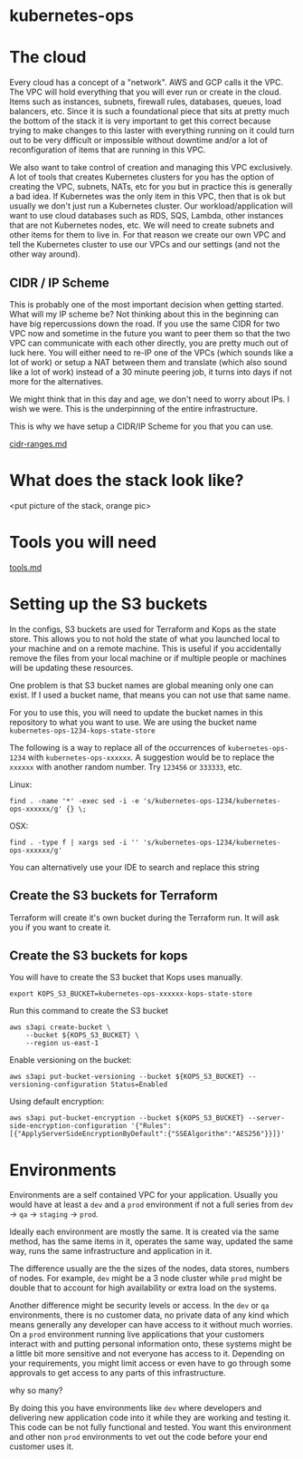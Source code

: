kubernetes-ops
==================


# The cloud
Every cloud has a concept of a "network".  AWS and GCP calls it the VPC.  The VPC
will hold everything that you will ever run or create in the cloud.  Items such as instances,
subnets, firewall rules, databases, queues, load balancers, etc.  Since it is
such a foundational piece that sits at pretty much the bottom of the stack it
is very important to get this correct because trying to make changes to this laster
with everything running on it could turn out to be very difficult or impossible
without downtime and/or a lot of reconfiguration of items that are running in
this VPC.

We also want to take control of creation and managing this VPC exclusively.  A lot
of tools that creates Kubernetes clusters for you has the option of creating the
VPC, subnets, NATs, etc for you but in practice this is generally a bad idea.  If
Kubernetes was the only item in this VPC, then that is ok but usually we don't just
run a Kubernetes cluster.  Our workload/application will want to use cloud databases
such as RDS, SQS, Lambda, other instances that are not Kubernetes nodes, etc.  We
will need to create subnets and other items for them to live in.  For that reason
we create our own VPC and tell the Kubernetes cluster to use our VPCs and our
settings (and not the other way around).

## CIDR / IP Scheme
This is probably one of the most important decision when getting started.  What
will my IP scheme be?  Not thinking about this in the beginning can have big
repercussions down the road.  If you use the same CIDR for two VPC now and sometime
in the future you want to peer them so that the two VPC can communicate with each
other directly, you are pretty much out of luck here.  You will either need to
re-IP one of the VPCs (which sounds like a lot of work) or setup a NAT between
them and translate (which also sound like a lot of work) instead of a 30 minute
peering job, it turns into days if not more for the alternatives.

We might think that in this day and age, we don't need to worry about IPs.  I
wish we were.  This is the underpinning of the entire infrastructure.

This is why we have setup a CIDR/IP Scheme for you that you can use.  

[cidr-ranges.md](cidr-ranges.md)

# What does the stack look like?

<put picture of the stack, orange pic>

# Tools you will need
[tools.md](tools.md)

# Setting up the S3 buckets
In the configs, S3 buckets are used for Terraform and Kops as the state store.
This allows you to not hold the state of what you launched local to your machine and
on a remote machine.  This is useful if you accidentally remove the files from your
local machine or if multiple people or machines will be updating these resources.

One problem is that S3 bucket names are global meaning only one can exist.  If I
used a bucket name, that means you can not use that same name.

For you to use this, you will need to update the bucket names in this repository
to what you want to use.  We are using the bucket name `kubernetes-ops-1234-kops-state-store`

The following is a way to replace all of the occurrences of `kubernetes-ops-1234`
with `kubernetes-ops-xxxxxx`.  A suggestion would be to replace the
`xxxxxx` with another random number.  Try `123456` or `333333`, etc.

Linux:
```
find . -name '*' -exec sed -i -e 's/kubernetes-ops-1234/kubernetes-ops-xxxxxx/g' {} \;
```

OSX:
```
find . -type f | xargs sed -i '' 's/kubernetes-ops-1234/kubernetes-ops-xxxxxx/g'
```

You can alternatively use your IDE to search and replace this string

## Create the S3 buckets for Terraform
Terraform will create it's own bucket during the Terraform run.  It will ask you
if you want to create it.

## Create the S3 buckets for kops
You will have to create the S3 bucket that Kops uses manually.

```
export KOPS_S3_BUCKET=kubernetes-ops-xxxxxx-kops-state-store
```

Run this command to create the S3 bucket
```
aws s3api create-bucket \
    --bucket ${KOPS_S3_BUCKET} \
    --region us-east-1
```

Enable versioning on the bucket:
```
aws s3api put-bucket-versioning --bucket ${KOPS_S3_BUCKET} --versioning-configuration Status=Enabled
```

Using default encryption:
```
aws s3api put-bucket-encryption --bucket ${KOPS_S3_BUCKET} --server-side-encryption-configuration '{"Rules":[{"ApplyServerSideEncryptionByDefault":{"SSEAlgorithm":"AES256"}}]}'
```

# Environments

Environments are a self contained VPC for your application.  Usually you would have
at least a `dev` and a `prod` environment if not a full series from `dev` ->
`qa` -> `staging` -> `prod`.

Ideally each environment are mostly the same.  It is created via the same method,
has the same items in it, operates the same way, updated the same way, runs the
same infrastructure and application in it.

The difference usually are the the sizes of the nodes, data stores, numbers of nodes.
For example, `dev` might be a 3 node cluster while `prod` might be double that to
account for high availability or extra load on the systems.

Another difference might be security levels or access.  In the `dev` or `qa`
environments, there is no customer data, no private data of any kind which means
generally any developer can have access to it without much worries.  On a `prod`
environment running live applications that your customers interact with and putting
personal information onto, these systems might be a little bit more sensitive and
not everyone has access to it.  Depending on your requirements, you might limit
access or even have to go through some approvals to get access to any parts of this
infrastructure.

why so many?

By doing this you have environments like `dev` where developers and delivering
new application code into it while they are working and testing it.  This code
can be not fully functional and tested.  You want this environment and other non
`prod` environments to vet out the code before your end customer uses it.
